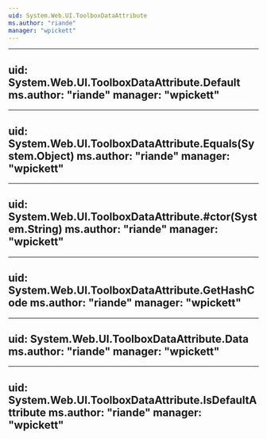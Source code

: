 ```yaml
---
uid: System.Web.UI.ToolboxDataAttribute
ms.author: "riande"
manager: "wpickett"
---
```


---
uid: System.Web.UI.ToolboxDataAttribute.Default
ms.author: "riande"
manager: "wpickett"
---

---
uid: System.Web.UI.ToolboxDataAttribute.Equals(System.Object)
ms.author: "riande"
manager: "wpickett"
---

---
uid: System.Web.UI.ToolboxDataAttribute.#ctor(System.String)
ms.author: "riande"
manager: "wpickett"
---

---
uid: System.Web.UI.ToolboxDataAttribute.GetHashCode
ms.author: "riande"
manager: "wpickett"
---

---
uid: System.Web.UI.ToolboxDataAttribute.Data
ms.author: "riande"
manager: "wpickett"
---

---
uid: System.Web.UI.ToolboxDataAttribute.IsDefaultAttribute
ms.author: "riande"
manager: "wpickett"
---
